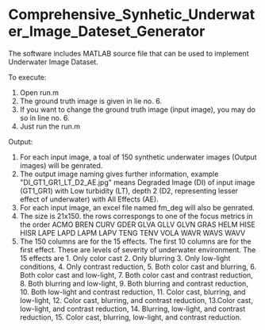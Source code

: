 # Comprehensive_Synhetic_Underwater_Image_Dateset_Generator

The software includes MATLAB source file that can be used to implement Underwater Image Dataset.

To execute:

1. Open run.m
2. The ground truth image is given in lie no. 6.
3. If you want to change the ground truth image (input image), you may do so in line no. 6.
4. Just run the run.m

Output:

1. For each input image, a toal of 150 synthetic underwater images (Output images) will be genrated.
2. The output image naming gives further information, example "DI_GT1_GR1_LT_D2_AE.jpg" means Degraded Image (DI) of input image (GT1_GR1) with Low turbidity (LT), depth 2 (D2, representing lesser effect of underwater) with All Effects (AE). 
3. For each input image, an excel file named fm_deg will also be genrated.
4. The size is 21x150. the rows correspongs to one of the focus metrics in the order ACMO   BREN    CURV    GDER    GLVA    GLLV    GLVN    GRAS    HELM    HISE    HISR    LAPE    LAPD    LAPM    LAPV    TENG    TENV    VOLA    WAVR    WAVS    WAVV
5. The 150 columns are for the 15 effects. The first 10 columns are for the first effect. These are levels of severity of underwater environment. The 15 effects are 1. Only color cast 2. Only blurring 3. Only low-light conditions, 4. Only contrast reduction, 5. Both color cast and blurring, 6. Both color cast and low-light, 7. Both color cast and contrast reduction, 8. Both blurring and low-light, 9. Both blurring and contrast reduction, 10. Both low-light and contrast reduction, 11. Color cast, blurring, and low-light, 12. Color cast, blurring, and contrast reduction, 13.Color cast, low-light, and contrast reduction, 14. Blurring, low-light, and contrast reduction, 15. Color cast, blurring, low-light, and contrast reduction.                                                                           
